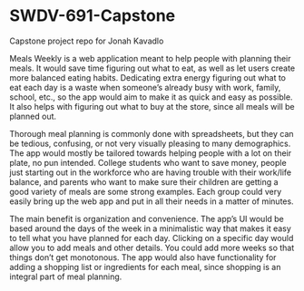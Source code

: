 # SWDV-691-Capstone
Capstone project repo for Jonah Kavadlo

Meals Weekly is a web application meant to help people with planning their meals. It would save time figuring out what to eat, as well as let users create more balanced eating habits. Dedicating extra energy figuring out what to eat each day is a waste when someone’s already busy with work, family, school, etc., so the app would aim to make it as quick and easy as possible. It also helps with figuring out what to buy at the store, since all meals will be planned out. 

Thorough meal planning is commonly done with spreadsheets, but they can be tedious, confusing, or not very visually pleasing to many demographics. The app would mostly be tailored towards helping people with a lot on their plate, no pun intended. College students who want to save money, people just starting out in the workforce who are having trouble with their work/life balance, and parents who want to make sure their children are getting a good variety of meals are some strong examples. Each group could very easily bring up the web app and put in all their needs in a matter of minutes. 

The main benefit is organization and convenience. The app’s UI would be based around the days of the week in a minimalistic way that makes it easy to tell what you have planned for each day. Clicking on a specific day would allow you to add meals and other details. You could add more weeks so that things don’t get monotonous. The app would also have functionality for adding a shopping list or ingredients for each meal, since shopping is an integral part of meal planning. 
